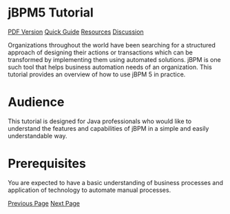 # jBPM5 Tutorial
[PDF Version](../jbpm5/jbpm5_pdf_version.md)
[Quick Guide](../jbpm5/jbpm5_quick_guide.md)
[Resources](../jbpm5/jbpm5_useful_resources.md)
[Discussion](../jbpm5/jbpm5_discussion.md)

Organizations throughout the world have been searching for a structured approach of designing their actions or transactions which can be transformed by implementing them using automated solutions. jBPM is one such tool that helps business automation needs of an organization. This tutorial provides an overview of how to use jBPM 5 in practice.

# Audience
This tutorial is designed for Java professionals who would like to understand the features and capabilities of jBPM in a simple and easily understandable way.

# Prerequisites
You are expected to have a basic understanding of business processes and application of technology to automate manual processes.


[Previous Page](../jbpm5/index.md) [Next Page](../jbpm5/jbpm5_overview.md) 
